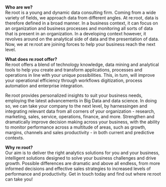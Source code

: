 **Who are we?**<br/>
Re:root is a young and dynamic data consulting firm. Coming from a wide variety of fields, we approach data from different angles. At re:root, data is therefore defined in a broad manner. In a business context, it can focus on an organization and business processes and monitoring all sorts of data that is present in an organization. In a developing context however, it revolves around on the analytical side of data and the presentation of data. Now, we at re:root are joining forces to help your business reach the next level.

**What does re:root offer?**<br/>
Re:root offers a blend of technology knowledge, data mining and analytical tools to help you create and transform applications, processes and operations in line with your unique possibilities. This, in turn, will improve your operational efficiency through workflows digitization, process automation and enterprise integration.

Re:root provides personalized insights to suit your business needs, employing the latest advancements in Big Data and data science. In doing so, we can take your company to the next level, by harnessingen and integrating relevant data from all corners of your organization - research, marketing, sales, service, operations, finance, and more. Strengthen and dramatically improve decision making across your business, with the ability to monitor performance across a multitude of areas, such as growth, margins, channels and sales productivity - in both current and predictive contexts.

**Why re:root?**<br/>
Our aim is to deliver the right analytics solutions for you and your business, intelligent solutions designed to solve your business challenges and drive growth. Possible differences are dramatic and above all endless, from more informed decisions and effective sales strategies to increased levels of performance and productivity. Get in touch today and find out where re:root can take you!
